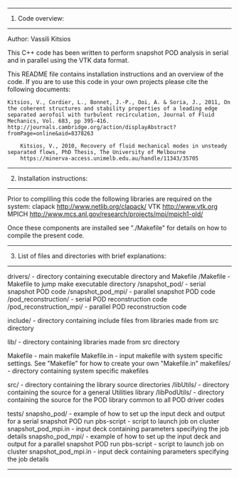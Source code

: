 ----------------------------------------------------------------------
1) Code overview:
----------------------------------------------------------------------

Author: Vassili Kitsios

This C++ code has been written to perform snapshot POD analysis in serial and in parallel using the VTK data format.

This README file contains installation instructions and an overview of the code. If you are to use this code in your own projects please cite the following documents:

	Kitsios, V., Cordier, L., Bonnet, J.-P., Ooi, A. & Soria, J., 2011, On the coherent structures and stability properties of a leading edge separated aerofoil with turbulent recirculation, Journal of Fluid Mechanics, Vol. 683, pp 395-416.
	http://journals.cambridge.org/action/displayAbstract?fromPage=online&aid=8378263

        Kitsios, V., 2010, Recovery of fluid mechanical modes in unsteady separated flows, PhD Thesis, The University of Melbourne
        https://minerva-access.unimelb.edu.au/handle/11343/35705


----------------------------------------------------------------------
2) Installation instructions:
----------------------------------------------------------------------

Prior to compliling this code the following libraries are required on the system:
	clapack		http://www.netlib.org/clapack/
	VTK		http://www.vtk.org
	MPICH		http://www.mcs.anl.gov/research/projects/mpi/mpich1-old/

Once these components are installed see "./Makefile" for details on how to compile the present code.


----------------------------------------------------------------------
3) List of files and directories with brief explanations: 
----------------------------------------------------------------------

drivers/				- directory containing executable directory and Makefile
	/Makefile			- Makefile to jump make executable directory
	/snapshot_pod/			- serial snapshot POD code
	/snapshot_pod_mpi/	 	- parallel snapshot POD code
	/pod_reconstruction/	 	- serial POD reconstruction code
	/pod_reconstruction_mpi/	- parallel POD reconstruction code

include/				- directory containing include files from libraries made from src directory

lib/					- directory containing libraries made from src directory

Makefile				- main makefile
Makefile.in				- input makefile with system specific settings. See "Makefile" for how to create your own "Makefile.in"
makefiles/				- directory containing system specific makefiles

src/					- directory containing the library source directories
	/libUtils/			- directory containing the source for a general Utilities library
	/libPodUtils/			- directory containing the source for the POD library common to all POD driver codes

tests/
	snapsho_pod/			- example of how to set up the input deck and output for a serial snapshot POD run
		pbs-script		- script to launch job on cluster
		snapshot_pod_mpi.in	- input deck containing parameters specifying the job details
	snapsho_pod_mpi/		- example of how to set up the input deck and output for a parallel snapshot POD run
		pbs-script		- script to launch job on cluster
		snapshot_pod_mpi.in	- input deck containing parameters specifying the job details

----------------------------------------------------------------------
